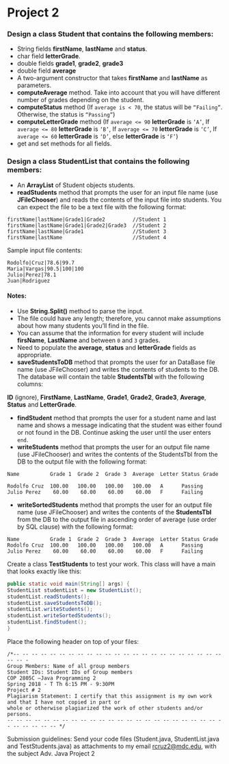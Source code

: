 # Project 2

### Design a class **Student** that contains the following members:

- String fields **firstName**, **lastName** and **status**.
- char field **letterGrade**.
- double fields **grade1**, **grade2**, **grade3**
- double field **average**
- A two-argument constructor that takes **firstName** and **lastName** as parameters.
- **computeAverage** method. Take into account that you will have different number of grades
depending on the student.
- **computeStatus** method (If `average is < 70`, the status will be `“Failing”`. Otherwise, the status is
`“Passing”`)
- **computeLetterGrade** method (If `average <= 90` **letterGrade** is `‘A’`, If `average <= 80` **letterGrade**
is `‘B’`, If `average <= 70` **letterGrade** is `‘C’`, If `average <= 60` **letterGrade** is `‘D’`, else **letterGrade** is
`‘F’`)
- get and set methods for all fields.


### Design a class StudentList that contains the following members:

- An **ArrayList** of Student objects students.
- **readStudents** method that prompts the user for an input file name (use **JFileChooser**) and reads
the contents of the input file into students. You can expect the file to be a text file with the
following format:

```
firstName|lastName|Grade1|Grade2         //Student 1
firstName|lastName|Grade1|Grade2|Grade3  //Student 2
firstName|lastName|Grade1                //Student 3
firstName|lastName                       //Student 4
```


Sample input file contents:

```
Rodolfo|Cruz|78.6|99.7
Maria|Vargas|90.5|100|100
Julio|Perez|78.1
Juan|Rodriguez
```

#### Notes:

- Use **String.Split()** method to parse the input.
- The file could have any length; therefore, you cannot make assumptions about how many
students you’ll find in the file.
- You can assume that the information for every student will include **firsName**, **LastName**
and between `0` and `3` grades.
- Need to populate the **average**, **status** and **letterGrade** fields as appropriate.
- **saveStudentsToDB** method that prompts the user for an DataBase file name (use JFileChooser)
and writes the contents of students to the DB. The database will contain the table **StudentsTbl**
with the following columns: 

**ID** (ignore), **FirstName**, **LastName**, **Grade1**, **Grade2**, **Grade3**, **Average**, **Status** and **LetterGrade**.
- **findStudent** method that prompts the user for a student name and last name and shows a message
indicating that the student was either found or not found in the DB. Continue asking the user until
the user enters `end`.
- **writeStudents** method that prompts the user for an output file name (use JFileChooser) and writes
the contents of the StudentsTbl from the DB to the output file with the following format:

```
Name          Grade 1  Grade 2  Grade 3  Average  Letter Status Grade

Rodolfo Cruz  100.00   100.00   100.00   100.00   A      Passing
Julio Perez    60.00    60.00    60.00    60.00   F      Failing
```

- **writeSortedStudents** method that prompts the user for an output file name (use JFileChooser) and
writes the contents of the **StudentsTbl** from the DB to the output file in ascending order of
average (use order by SQL clause) with the following format:

```
Name          Grade 1  Grade 2  Grade 3  Average  Letter Status Grade
Rodolfo Cruz  100.00   100.00   100.00   100.00   A      Passing
Julio Perez    60.00    60.00    60.00    60.00   F      Failing
```

Create a class **TestStudents** to test your work. This class will have a main that looks exactly like
this:

```java
public static void main(String[] args) {
StudentList studentList = new StudentList();
studentList.readStudents();
studentList.saveStudentsToDB();
studentList.writeStudents();
studentList.writeSortedStudents();
studentList.findStudent();
}
```


Place the following header on top of your files:

```
/*-- -- -- -- -- -- -- -- -- -- -- -- -- -- -- -- -- -- -- -- -- -- -- -- -- -
Group Members: Name of all group members
Student IDs: Student IDs of Group members
COP 2805C –Java Programming 2
Spring 2018 - T Th 6:15 PM - 9:30PM
Project # 2
Plagiarism Statement: I certify that this assignment is my own work and that I have not copied in part or
whole or otherwise plagiarized the work of other students and/or persons.
-- -- -- -- -- -- -- -- -- -- -- -- -- -- -- -- -- -- -- -- -- -- -- -- -- -- -- -- -- */
```

Submission guidelines: Send your code files (Student.java, StudentList.java and TestStudents.java)
as attachments to my email rcruz2@mdc.edu, with the subject Adv. Java Project 2
